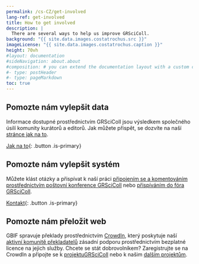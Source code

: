 ```yaml
---
permalink: /cs-CZ/get-involved
lang-ref: get-involved
title: How to get involved
description: |
  There are several ways to help us improve GRSciColl.
background: "{{ site.data.images.costatrochus.src }}"
imageLicense: "{{ site.data.images.costatrochus.caption }}"
height: 70vh
#layout: documentation
#sideNavigation: about.about
#composition: # you can extend the documentation layout with a custom composition
#- type: postHeader
#- type: pageMarkdown
toc: true
---
```


## Pomozte nám vylepšit data

Informace dostupné prostřednictvím GRSciColl jsou výsledkem společného úsilí komunity kurátorů a editorů. Jak můžete přispět, se dozvíte na naší [stránce jak na to](/how-to).

[Jak na to](/how-to){: .button .is-primary}

## Pomozte nám vylepšit systém

Můžete klást otázky a přispívat k naší práci [připojením se a komentováním prostřednictvím poštovní konference GRSciColl](https://lists.gbif.org/mailman/listinfo/scientific-collections) nebo [přispíváním do fóra GRSciColl](https://discourse.gbif.org/c/grscicoll/29).

[Kontakt](/kontakt){: .button .is-primary}

## Pomozte nám přeložit web

GBIF spravuje překlady prostřednictvím [CrowdIn](https://www.crowdin.com), který poskytuje naší [aktivní komunitě překladatelů](https://www.gbif.org/translators) zásadní podporu prostřednictvím bezplatné licence na jejich služby. Chcete se stát dobrovolníkem? Zaregistrujte se na CrowdIn a připojte se k [projektuGRSciColl](https://crowdin.com/project/grscicoll) nebo k našim [dalším projektům](https://crowdin.com/profile/gbif-informatics).
